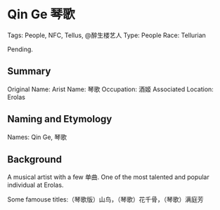 # Qin Ge 琴歌

Tags: People, NFC, Tellus, @醉生楼艺人
Type: People
Race: Tellurian

Pending.

## Summary

Original Name: 
Arist Name: 琴歌
Occupation: 酒姬
Associated Location: Erolas

## Naming and Etymology

Names: Qin Ge, 琴歌

## Background

A musical artist with a few 单曲. One of the most talented and popular individual at Erolas.

Some famouse titles:（琴歌版）山鸟，（琴歌）花千骨，（琴歌）满庭芳